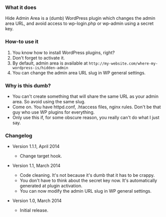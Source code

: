 ### What it does

Hide Admin Area is a (dumb) WordPress plugin which changes the admin area URL, and avoid access to wp-login.php or wp-admin using a secret key.

### How-to use it

1. You know how to install WordPress plugins, right?
2. Don't forget to activate it.
3. By default, admin area is available at `http://my-website.com/where-my-wordpress-is/hidden-admin`
4. You can change the admin area URL slug in WP general settings.

### Why is this dumb?

* You can't create something that will share the same URL as your admin area. So avoid using the same slug.
* Come on. You have httpd.conf, .htaccess files, nginx rules. Don't be that guy who use WP plugins for everything.
* Only use this if, for some obscure reason, you really can't do what I just say.

### Changelog

* Version 1.1.1, April 2014
  * Change target hook.

* Version 1.1, March 2014
  * Code cleaning. It's not because it's dumb that it has to be crappy.
  * You don't have to think about the secret key now. It's automatically generated at plugin activation.
  * You can now modify the admin URL slug in WP general settings.

* Version 1.0, March 2014
  * Initial release.
